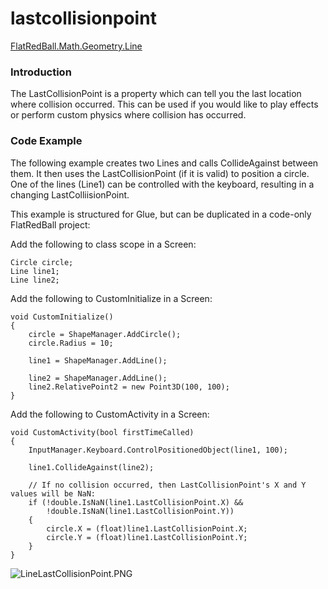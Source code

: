 # lastcollisionpoint

[FlatRedBall.Math.Geometry.Line](../../../../../../frb/docs/index.php)

### Introduction

The LastCollisionPoint is a property which can tell you the last location where collision occurred. This can be used if you would like to play effects or perform custom physics where collision has occurred.

### Code Example

The following example creates two Lines and calls CollideAgainst between them. It then uses the LastCollisionPoint (if it is valid) to position a circle. One of the lines (Line1) can be controlled with the keyboard, resulting in a changing LastColliisionPoint.

This example is structured for Glue, but can be duplicated in a code-only FlatRedBall project:

Add the following to class scope in a Screen:

```
Circle circle;
Line line1;
Line line2;
```

Add the following to CustomInitialize in a Screen:

```
void CustomInitialize()
{
    circle = ShapeManager.AddCircle();
    circle.Radius = 10;

    line1 = ShapeManager.AddLine();

    line2 = ShapeManager.AddLine();
    line2.RelativePoint2 = new Point3D(100, 100);
}
```

Add the following to CustomActivity in a Screen:

```
void CustomActivity(bool firstTimeCalled)
{
    InputManager.Keyboard.ControlPositionedObject(line1, 100);

    line1.CollideAgainst(line2);

    // If no collision occurred, then LastCollisionPoint's X and Y values will be NaN:
    if (!double.IsNaN(line1.LastCollisionPoint.X) &&
        !double.IsNaN(line1.LastCollisionPoint.Y))
    {
        circle.X = (float)line1.LastCollisionPoint.X;
        circle.Y = (float)line1.LastCollisionPoint.Y;
    }
}
```

![LineLastCollisionPoint.PNG](../../../../../../media/migrated_media-LineLastCollisionPoint.PNG)
